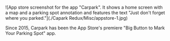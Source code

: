 ![App store screenshot for the app "Carpark". It shows a home screen with a map and a parking spot annotation and features the text "Just don't forget where you parked."](./Capark Redux/Misc/appstore-1.jpg)

Since 2015, Carpark has been the App Store's premiere "Big Button to Mark Your Parking Spot" app.
